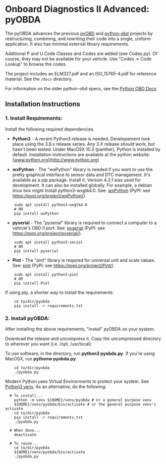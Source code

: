 # Onboard Diagnostics II Advanced: pyOBDA

The pyOBDA advances the previous [pyOBD](https://github.com/barracuda-fsh/pyobd) and [python-obd](https://github.com/brendan-w/python-OBD) projects by restructuring, combining, and rewriting their code into a single, uniform application.  It also has minimal external library requirements.

Additional P and U Code Classes and Codes are added (see Codes.py). Of course, they may not be available for your vehicle. Use "Codes -> Code Lookup" to browse the codes.

The project includes an ELM327.pdf and an ISO_15765-4.pdf for reference material. See the `/docs` directory.

For information on the older python-obd specs, see the [Python OBD Docs](https://python-obd.readthedocs.io/)

## Installation Instructions

### 1. Install Requirements:

Install the following required dependencies.

* **Python3** - A recent Python3 release is needed. Developement took place using the 3.8.x release series. Any 3.X release *should* work, but hasn't been tested. Under MacOSX 10.3 (panther), Python is installed by default. Installation instructions are available at the python website: [www.python.org](http://www.python.org)

* **wxPython** - The "wxPython" library is needed if you want to use the pretty graphical interface to sensor data and DTC management. It's available as a pip package. Install it. Version 4.2.1 was used for development. It can also be installed globally. For example, a debian linux box might install python3-wxgtk4.0. See: [wxPython](https://wxpython.org/) (PyPI: see https://pypi.org/project/wxPython/).
```shell
    sudo apt install python3-wxgtk4.0
    # OR
    pip install wxPython
```

* **pyserial** - The "pyserial" library is required to connect a computer to a vehicle's OBD II port. See: [pyserial](https://github.com/pyserial/pyserial) (PyPI: see https://pypi.org/project/pyserial/).
```shell
    sudo apt install python3-serial
    # OR
    pip install pyserial
```

* **Pint** - The "pint" library is required for universal unit and scale values. See: [pint](https://github.com/hgrecco/pint) (PyPI: see https://pypi.org/project/Pint/).
```shell
    sudo apt install python3-pint
    # OR
    pip install Pint
```

If using pip, a shorter way to install the requirements:
```shell
    cd to/dir/pyobda
    pip install -r requirements.txt
```

### 2. Install pyOBDA:

After installing the above requirements, "install" pyOBDA on your system.

Download the release and uncompress it. Copy the uncompressed directory to wherever you want (i.e. /opt, /usr/local).

To use software, in the directory, run **python3 pyobda.py**. If you're using MacOSX, run **pythonw pyobda.py**.
```shell
    cd to/dir/pyobda
    ./pyobda.py
```

Modern Python uses Virtual Environments to protect your system. See [Python3 venv](https://docs.python.org/3/library/venv.html). As an alternative, do the following:
```shell
  # To install...
    python -m venv ${HOME}/venv/pyobda # or a general purpose venv
    ${HOME}/venv/pyobda/bin/activate # or the general purpose venv's activate
    cd to/dir/pyobda
    pip install -r requirements.txt
    ./pyobda.py

  # When done...
    deactivate

  # To reuse...
    cd to/dir/pyobda
    ${HOME}/venv/pyobda/bin/activate
    ./pyobda.py
```